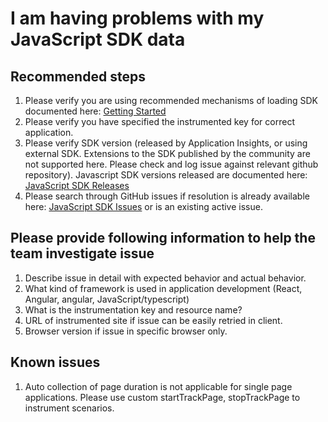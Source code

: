 <properties 
    pageTitle="I am having problems with my JavaScript SDK data"
    description="General troubleshooting guide for JavaScript SDK."
    infoBubbleText="Some suggestions have been found to help solve your JavaScript SDK issue quicker."
    service="microsoft.insights"
    resource="components"
    authors="debugthings"
    articleId="insights_javascriptsdk"
    displayOrder="7"
    selfHelpType="resource"
    cloudEnvironments="public"
    productPesIds="15693" 
    supportTopicIds="32402633"
 />
# I am having problems with my JavaScript SDK data

## **Recommended steps**
1.	Please verify you are using recommended mechanisms of loading SDK documented here: [Getting Started]( https://github.com/Microsoft/ApplicationInsights-JS#get-started)
2.	Please verify you have specified the instrumented key for correct application.
3.	Please verify SDK version (released by Application Insights, or using external SDK. Extensions to the SDK published by the community are not supported here. Please check and log issue against relevant github repository). Javascript SDK versions released are documented here: [JavaScript SDK Releases](https://github.com/Microsoft/ApplicationInsights-JS/releases) 
4.	Please search through GitHub issues if resolution is already available here: [JavaScript SDK Issues](https://github.com/Microsoft/ApplicationInsights-JS) or is an existing active issue.

## **Please provide following information to help the team investigate issue**
1.	Describe issue in detail with expected behavior and actual behavior.
2.	What kind of framework is used in application development (React, Angular, angular, JavaScript/typescript)
3.	What is the instrumentation key and resource name?
4.	URL of instrumented site if issue can be easily retried in client.
5.	Browser version if issue in specific browser only.

## **Known issues**
1.	Auto collection of page duration is not applicable for single page applications. Please use custom startTrackPage, stopTrackPage to instrument scenarios.
